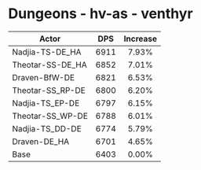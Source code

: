 # Dungeons - hv-as - venthyr
| Actor | DPS | Increase |
|---|:---:|:---:|
|Nadjia-TS-DE_HA|6911|7.93%|
|Theotar-SS-DE_HA|6852|7.01%|
|Draven-BfW-DE|6821|6.53%|
|Theotar-SS_RP-DE|6800|6.20%|
|Nadjia-TS_EP-DE|6797|6.15%|
|Theotar-SS_WP-DE|6788|6.01%|
|Nadjia-TS_DD-DE|6774|5.79%|
|Draven-DE_HA|6701|4.65%|
|Base|6403|0.00%|
